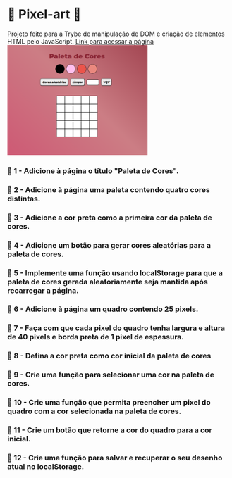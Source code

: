 # :space_invader: Pixel-art :space_invader:

Projeto feito para a Trybe de manipulação de DOM e criação de elementos HTML pelo JavaScript.
[Link para acessar a página](https://alessandraromualdo.github.io/Pixel-art/)
<img height="250" src="pixel-art.png"/>

### :pushpin: 1 - Adicione à página o título "Paleta de Cores".
### :pushpin: 2 - Adicione à página uma paleta contendo quatro cores distintas.
### :pushpin: 3 - Adicione a cor preta como a primeira cor da paleta de cores.
### :pushpin: 4 - Adicione um botão para gerar cores aleatórias para a paleta de cores.
### :pushpin: 5 - Implemente uma função usando localStorage para que a paleta de cores gerada aleatoriamente seja mantida após recarregar a página.
### :pushpin: 6 - Adicione à página um quadro contendo 25 pixels.
### :pushpin: 7 - Faça com que cada pixel do quadro tenha largura e altura de 40 pixels e borda preta de 1 pixel de espessura.
### :pushpin: 8 - Defina a cor preta como cor inicial da paleta de cores
### :pushpin: 9 - Crie uma função para selecionar uma cor na paleta de cores.
### :pushpin: 10 - Crie uma função que permita preencher um pixel do quadro com a cor selecionada na paleta de cores.
### :pushpin: 11 - Crie um botão que retorne a cor do quadro para a cor inicial.
### :pushpin: 12 - Crie uma função para salvar e recuperar o seu desenho atual no localStorage.

